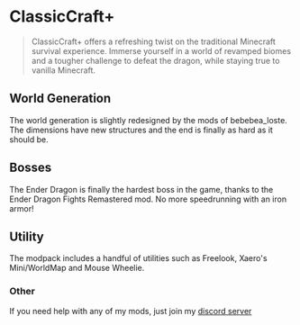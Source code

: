 # ClassicCraft+
> ClassicCraft+ offers a refreshing twist on the traditional Minecraft survival experience. Immerse yourself in a world of revamped biomes and a tougher challenge to defeat the dragon, while staying true to vanilla Minecraft.

## World Generation
The world generation is slightly redesigned by the mods of bebebea_loste.
The dimensions have new structures and the end is finally as hard as it should be.

## Bosses
The Ender Dragon is finally the hardest boss in the game, thanks to the Ender Dragon Fights Remastered mod.
No more speedrunning with an iron armor!

## Utility
The modpack includes a handful of utilities such as Freelook, Xaero's Mini/WorldMap and Mouse Wheelie.

### Other
If you need help with any of my mods, just join my [discord server](https://nyon.dev/discord)